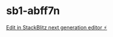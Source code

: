 # sb1-abff7n

[Edit in StackBlitz next generation editor ⚡️](https://stackblitz.com/~/github.com/RMARTINDEV/sb1-abff7n)